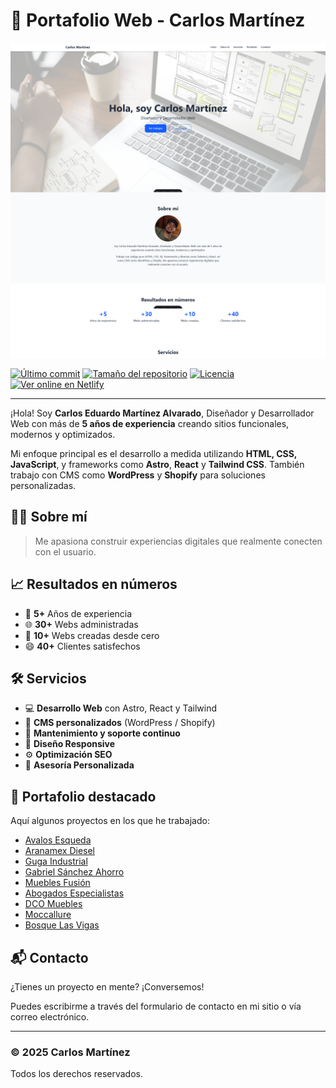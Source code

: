 # 💼 Portafolio Web - Carlos Martínez

![Banner del portafolio](./banner.png)

[![Último commit](https://img.shields.io/github/last-commit/Carlos110400/mi-portafolio?color=blue)](https://github.com/Carlos110400/mi-portafolio/commits/main)
[![Tamaño del repositorio](https://img.shields.io/github/repo-size/Carlos110400/mi-portafolio?color=success)](https://github.com/Carlos110400/mi-portafolio)
[![Licencia](https://img.shields.io/github/license/Carlos110400/mi-portafolio)](https://github.com/Carlos110400/mi-portafolio/blob/main/LICENSE)
[![Ver online en Netlify](https://img.shields.io/badge/%F0%9F%9A%80%20Ver%20online-Netlify-blue?style=for-the-badge&logo=netlify)](https://carlos-martinez-portfolio.netlify.app)

---

¡Hola! Soy **Carlos Eduardo Martínez Alvarado**, Diseñador y Desarrollador Web con más de **5 años de experiencia** creando sitios funcionales, modernos y optimizados.

Mi enfoque principal es el desarrollo a medida utilizando **HTML, CSS, JavaScript**, y frameworks como **Astro**, **React** y **Tailwind CSS**. También trabajo con CMS como **WordPress** y **Shopify** para soluciones personalizadas.

## 👨‍💼 Sobre mí

> Me apasiona construir experiencias digitales que realmente conecten con el usuario.

## 📈 Resultados en números

- 🔵 **5+** Años de experiencia
- 🌐 **30+** Webs administradas
- 🚀 **10+** Webs creadas desde cero
- 😄 **40+** Clientes satisfechos

## 🛠️ Servicios

- 💻 **Desarrollo Web** con Astro, React y Tailwind
- 🎯 **CMS personalizados** (WordPress / Shopify)
- 🔧 **Mantenimiento y soporte continuo**
- 📱 **Diseño Responsive**
- ⚙️ **Optimización SEO**
- 🧠 **Asesoría Personalizada**

## 🧳 Portafolio destacado

Aquí algunos proyectos en los que he trabajado:

- [Avalos Esqueda](https://avalosesqueda.com)
- [Aranamex Diesel](https://aranamexdiesel.com.mx)
- [Guga Industrial](https://industrial.gugainternacional.com)
- [Gabriel Sánchez Ahorro](https://ahorro.gabrielsanchezempresa.com)
- [Muebles Fusión](https://mueblesfusion.com)
- [Abogados Especialistas](https://abogadosespecialistasmx.com)
- [DCO Muebles](https://dcomuebles.com)
- [Moccallure](https://www.moccallure.com.mx)
- [Bosque Las Vigas](https://www.bosquelasvigas.com)

## 📬 Contacto

¿Tienes un proyecto en mente? ¡Conversemos!

Puedes escribirme a través del formulario de contacto en mi sitio o vía correo electrónico.

---

### © 2025 Carlos Martínez

Todos los derechos reservados.

